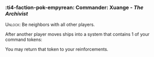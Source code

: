 ### :ti4-faction-pok-empyrean: **Commander**: Xuange - _The Archivist_

<span style="font-variant:small-caps;">Unlock</span>: Be neighbors with all other players.

After another player moves ships into a system that contains 1 of your command tokens:

You may return that token to your reinforcements.
